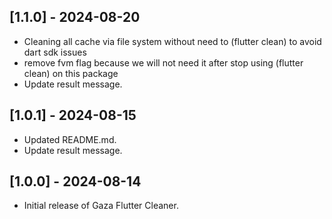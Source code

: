 ## [1.1.0] - 2024-08-20
- Cleaning all cache via file system without need to (flutter clean) to avoid dart sdk issues
- remove fvm flag because we will not need it after stop using (flutter clean) on this package
- Update result message.

## [1.0.1] - 2024-08-15
- Updated README.md.
- Update result message.

## [1.0.0] - 2024-08-14
- Initial release of Gaza Flutter Cleaner.
